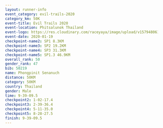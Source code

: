 ```yaml
--- 
layout: runner-info 
event_category: evil-trails-2020 
category_km: 50K 
event-title: Evil Trails 2020 
event-location: Phitsalunok Thailand 
event-logo: https://res.cloudinary.com/raceyaya/image/upload/v1579480618/logo/evil-trails_wm80bv.jpg 
event-date: 2020-01-19 
checkpoint-name2: SP1 8.3KM 
checkpoint-name3: SP2 19.2KM 
checkpoint-name4: SP3 31.3KM 
checkpoint-name5: SP1.3 46.9KM 
overall_rank: 50
gender_rank: 47
bib: 50219
name: Phongpinit Senanuch
distance: 50KM
category: 50KM
country: Thailand
gender: Male
time: 9-39-09.5
checkpoint2: 1-02-17.4
checkpoint3: 2-39-36.4
checkpoint4: 5-11-35.0
checkpoint5: 8-28-27.5
finish: 9-39-09.5
--- 
```

